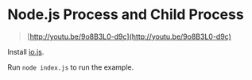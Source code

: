 # Node.js Process and Child Process

> [http://youtu.be/9o8B3L0-d9c](http://youtu.be/9o8B3L0-d9c)

Install [io.js](https://iojs.org/en/index.html).

Run `node index.js` to run the example.
